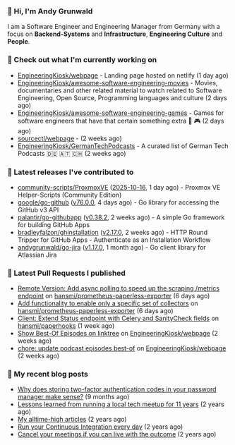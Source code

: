 ### 👋 Hi, I'm Andy Grunwald

I am a Software Engineer and Engineering Manager from Germany with a focus on **Backend-Systems** and **Infrastructure**, **Engineering Culture** and **People**.

### 👷 Check out what I'm currently working on


- [EngineeringKiosk/webpage](https://github.com/EngineeringKiosk/webpage) - Landing page hosted on netlify (1 day ago)
- [EngineeringKiosk/awesome-software-engineering-movies](https://github.com/EngineeringKiosk/awesome-software-engineering-movies) - Movies, documentaries and other related material to watch related to Software Engineering, Open Source, Programming languages and culture (2 days ago)
- [EngineeringKiosk/awesome-software-engineering-games](https://github.com/EngineeringKiosk/awesome-software-engineering-games) - Games for software engineers that have that certain something extra 👾 🎮 (2 days ago)
- [sourcectl/webpage](https://github.com/sourcectl/webpage) -  (2 weeks ago)
- [EngineeringKiosk/GermanTechPodcasts](https://github.com/EngineeringKiosk/GermanTechPodcasts) - A curated list of German Tech Podcasts 🇩🇪 🇦🇹 🇨🇭 (2 weeks ago)

### 🔭 Latest releases I've contributed to


- [community-scripts/ProxmoxVE](https://github.com/community-scripts/ProxmoxVE) ([2025-10-16](https://github.com/community-scripts/ProxmoxVE/releases/tag/2025-10-16), 1 day ago) - Proxmox VE Helper-Scripts (Community Edition) 
- [google/go-github](https://github.com/google/go-github) ([v76.0.0](https://github.com/google/go-github/releases/tag/v76.0.0), 4 days ago) - Go library for accessing the GitHub v3 API
- [palantir/go-githubapp](https://github.com/palantir/go-githubapp) ([v0.38.2](https://github.com/palantir/go-githubapp/releases/tag/v0.38.2), 2 weeks ago) - A simple Go framework for building GitHub Apps
- [bradleyfalzon/ghinstallation](https://github.com/bradleyfalzon/ghinstallation) ([v2.17.0](https://github.com/bradleyfalzon/ghinstallation/releases/tag/v2.17.0), 2 weeks ago) - HTTP Round Tripper for GitHub Apps - Authenticate as an Installation Workflow
- [andygrunwald/go-jira](https://github.com/andygrunwald/go-jira) ([v1.17.0](https://github.com/andygrunwald/go-jira/releases/tag/v1.17.0), 1 month ago) - Go client library for Atlassian Jira

### 🔨 Latest Pull Requests I published


- [Remote Version: Add async polling to speed up the scraping /metrics endpoint](https://github.com/hansmi/prometheus-paperless-exporter/pull/102) on [hansmi/prometheus-paperless-exporter](https://github.com/hansmi/prometheus-paperless-exporter) (6 days ago)
- [Add functionality to enable only a specific set of collectors](https://github.com/hansmi/prometheus-paperless-exporter/pull/101) on [hansmi/prometheus-paperless-exporter](https://github.com/hansmi/prometheus-paperless-exporter) (6 days ago)
- [Client: Extend Status endpoint with Celery and SanityCheck fields](https://github.com/hansmi/paperhooks/pull/70) on [hansmi/paperhooks](https://github.com/hansmi/paperhooks) (1 week ago)
- [Show Best-Of Episodes on linktree](https://github.com/EngineeringKiosk/webpage/pull/1139) on [EngineeringKiosk/webpage](https://github.com/EngineeringKiosk/webpage) (2 weeks ago)
- [chore: update podcast episodes best-of](https://github.com/EngineeringKiosk/webpage/pull/1138) on [EngineeringKiosk/webpage](https://github.com/EngineeringKiosk/webpage) (2 weeks ago)

### 📝 My recent blog posts


- [Why does storing two-factor authentication codes in your password manager make sense?](https://andygrunwald.com/blog/why-does-storing-two-factor-authentication-codes-in-your-password-manager-make-sense/) (9 months ago)
- [Lessons learned from running a local tech meetup for 11 years](https://andygrunwald.com/blog/lessons-learned-from-running-a-local-tech-meetup-for-11-years/) (2 years ago)
- [My alltime-high articles](https://andygrunwald.com/blog/my-all-time-high-articles/) (2 years ago)
- [Run your Continuous Integration every day](https://andygrunwald.com/blog/run-your-continuous-integration-every-day/) (2 years ago)
- [Cancel your meetings if you can live with the outcome](https://andygrunwald.com/blog/cancel-your-meetings-if-you-can-live-with-the-outcome/) (2 years ago)
